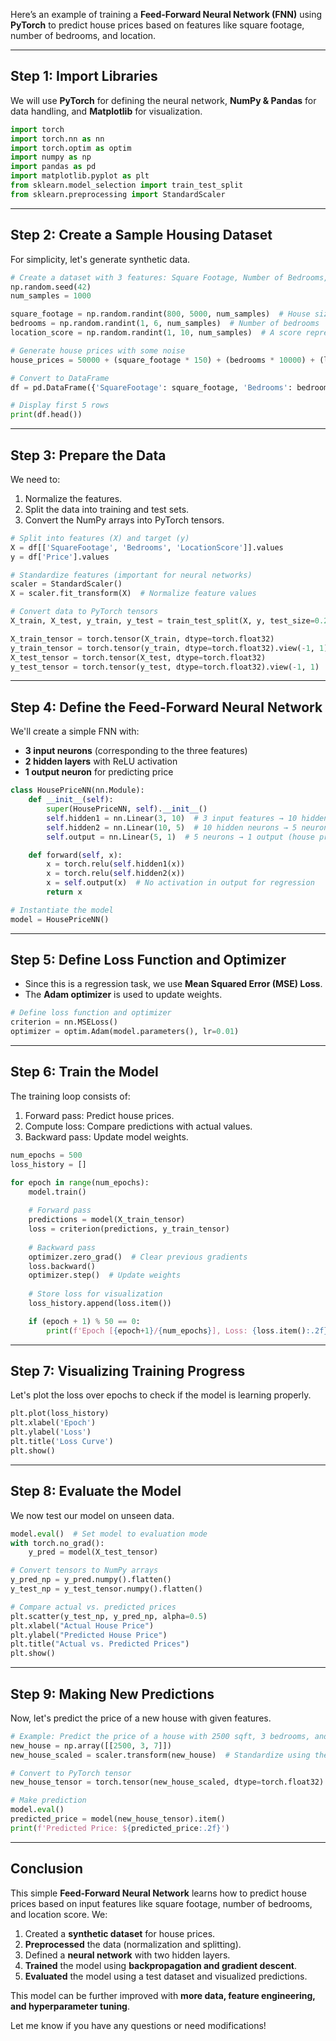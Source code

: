 Here’s an example of training a **Feed-Forward Neural Network (FNN)** using **PyTorch** to predict house prices based on features like square footage, number of bedrooms, and location.  

---

## **Step 1: Import Libraries**
We will use **PyTorch** for defining the neural network, **NumPy & Pandas** for data handling, and **Matplotlib** for visualization.

```python
import torch
import torch.nn as nn
import torch.optim as optim
import numpy as np
import pandas as pd
import matplotlib.pyplot as plt
from sklearn.model_selection import train_test_split
from sklearn.preprocessing import StandardScaler
```

---

## **Step 2: Create a Sample Housing Dataset**
For simplicity, let's generate synthetic data.

```python
# Create a dataset with 3 features: Square Footage, Number of Bedrooms, and Location Score
np.random.seed(42)
num_samples = 1000

square_footage = np.random.randint(800, 5000, num_samples)  # House size in square feet
bedrooms = np.random.randint(1, 6, num_samples)  # Number of bedrooms
location_score = np.random.randint(1, 10, num_samples)  # A score representing neighborhood quality

# Generate house prices with some noise
house_prices = 50000 + (square_footage * 150) + (bedrooms * 10000) + (location_score * 5000) + np.random.randn(num_samples) * 5000

# Convert to DataFrame
df = pd.DataFrame({'SquareFootage': square_footage, 'Bedrooms': bedrooms, 'LocationScore': location_score, 'Price': house_prices})

# Display first 5 rows
print(df.head())
```

---

## **Step 3: Prepare the Data**
We need to:
1. Normalize the features.
2. Split the data into training and test sets.
3. Convert the NumPy arrays into PyTorch tensors.

```python
# Split into features (X) and target (y)
X = df[['SquareFootage', 'Bedrooms', 'LocationScore']].values
y = df['Price'].values

# Standardize features (important for neural networks)
scaler = StandardScaler()
X = scaler.fit_transform(X)  # Normalize feature values

# Convert data to PyTorch tensors
X_train, X_test, y_train, y_test = train_test_split(X, y, test_size=0.2, random_state=42)

X_train_tensor = torch.tensor(X_train, dtype=torch.float32)
y_train_tensor = torch.tensor(y_train, dtype=torch.float32).view(-1, 1)  # Reshape for PyTorch
X_test_tensor = torch.tensor(X_test, dtype=torch.float32)
y_test_tensor = torch.tensor(y_test, dtype=torch.float32).view(-1, 1)
```

---

## **Step 4: Define the Feed-Forward Neural Network**
We'll create a simple FNN with:
- **3 input neurons** (corresponding to the three features)
- **2 hidden layers** with ReLU activation
- **1 output neuron** for predicting price  

```python
class HousePriceNN(nn.Module):
    def __init__(self):
        super(HousePriceNN, self).__init__()
        self.hidden1 = nn.Linear(3, 10)  # 3 input features → 10 hidden neurons
        self.hidden2 = nn.Linear(10, 5)  # 10 hidden neurons → 5 neurons
        self.output = nn.Linear(5, 1)  # 5 neurons → 1 output (house price)

    def forward(self, x):
        x = torch.relu(self.hidden1(x))
        x = torch.relu(self.hidden2(x))
        x = self.output(x)  # No activation in output for regression
        return x

# Instantiate the model
model = HousePriceNN()
```

---

## **Step 5: Define Loss Function and Optimizer**
- Since this is a regression task, we use **Mean Squared Error (MSE) Loss**.
- The **Adam optimizer** is used to update weights.

```python
# Define loss function and optimizer
criterion = nn.MSELoss()
optimizer = optim.Adam(model.parameters(), lr=0.01)
```

---

## **Step 6: Train the Model**
The training loop consists of:
1. Forward pass: Predict house prices.
2. Compute loss: Compare predictions with actual values.
3. Backward pass: Update model weights.

```python
num_epochs = 500
loss_history = []

for epoch in range(num_epochs):
    model.train()
    
    # Forward pass
    predictions = model(X_train_tensor)
    loss = criterion(predictions, y_train_tensor)
    
    # Backward pass
    optimizer.zero_grad()  # Clear previous gradients
    loss.backward()
    optimizer.step()  # Update weights
    
    # Store loss for visualization
    loss_history.append(loss.item())

    if (epoch + 1) % 50 == 0:
        print(f'Epoch [{epoch+1}/{num_epochs}], Loss: {loss.item():.2f}')
```

---

## **Step 7: Visualizing Training Progress**
Let's plot the loss over epochs to check if the model is learning properly.

```python
plt.plot(loss_history)
plt.xlabel('Epoch')
plt.ylabel('Loss')
plt.title('Loss Curve')
plt.show()
```

---

## **Step 8: Evaluate the Model**
We now test our model on unseen data.

```python
model.eval()  # Set model to evaluation mode
with torch.no_grad():
    y_pred = model(X_test_tensor)

# Convert tensors to NumPy arrays
y_pred_np = y_pred.numpy().flatten()
y_test_np = y_test_tensor.numpy().flatten()

# Compare actual vs. predicted prices
plt.scatter(y_test_np, y_pred_np, alpha=0.5)
plt.xlabel("Actual House Price")
plt.ylabel("Predicted House Price")
plt.title("Actual vs. Predicted Prices")
plt.show()
```

---

## **Step 9: Making New Predictions**
Now, let's predict the price of a new house with given features.

```python
# Example: Predict the price of a house with 2500 sqft, 3 bedrooms, and location score 7
new_house = np.array([[2500, 3, 7]])
new_house_scaled = scaler.transform(new_house)  # Standardize using the same scaler

# Convert to PyTorch tensor
new_house_tensor = torch.tensor(new_house_scaled, dtype=torch.float32)

# Make prediction
model.eval()
predicted_price = model(new_house_tensor).item()
print(f'Predicted Price: ${predicted_price:.2f}')
```

---

## **Conclusion**
This simple **Feed-Forward Neural Network** learns how to predict house prices based on input features like square footage, number of bedrooms, and location score. We:
1. Created a **synthetic dataset** for house prices.
2. **Preprocessed** the data (normalization and splitting).
3. Defined a **neural network** with two hidden layers.
4. **Trained** the model using **backpropagation and gradient descent**.
5. **Evaluated** the model using a test dataset and visualized predictions.

This model can be further improved with **more data, feature engineering, and hyperparameter tuning**.

Let me know if you have any questions or need modifications!